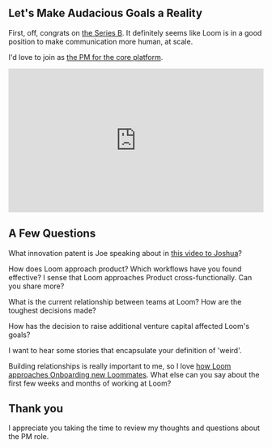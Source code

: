 ## Let's Make Audacious Goals a Reality

First, off, congrats on [the Series B](https://www.loom.com/blog/why-we-raised-a-30m-series-b-from-sequoia/). It definitely seems like Loom is in a good position to make communication more human, at scale.  

I'd love to join as [the PM for the core platform](https://jobs.lever.co/useloom/b7066f2b-fdde-4baf-a1a6-0c23a78f0c97).

<div style="position: relative; padding-bottom: 56.33802816901409%; height: 0;"><iframe src="https://www.loom.com/embed/0269e153400f4edd92130a139e7454a4" frameborder="0" webkitallowfullscreen mozallowfullscreen allowfullscreen style="position: absolute; top: 0; left: 0; width: 100%; height: 100%;"></iframe></div>


## A Few Questions

What innovation patent is Joe speaking about in [this video to Joshua](https://www.loom.com/use-cases/leadership)?

How does Loom approach product? Which workflows have you found effective? I sense that Loom approaches Product cross-functionally. Can you share more?

What is the current relationship between teams at Loom? How are the toughest decisions made? 

How has the decision to raise additional venture capital affected Loom's goals?

I want to hear some stories that encapsulate your definition of 'weird'.

Building relationships is really important to me, so I love [how Loom approaches Onboarding new Loommates](https://www.loom.com/blog/how-to-make-remote-onboarding-personal-and-scalable/). What else can you say about the first few weeks and months of working at Loom? 


## Thank you

I appreciate you taking the time to review my thoughts and questions about the PM role.   
